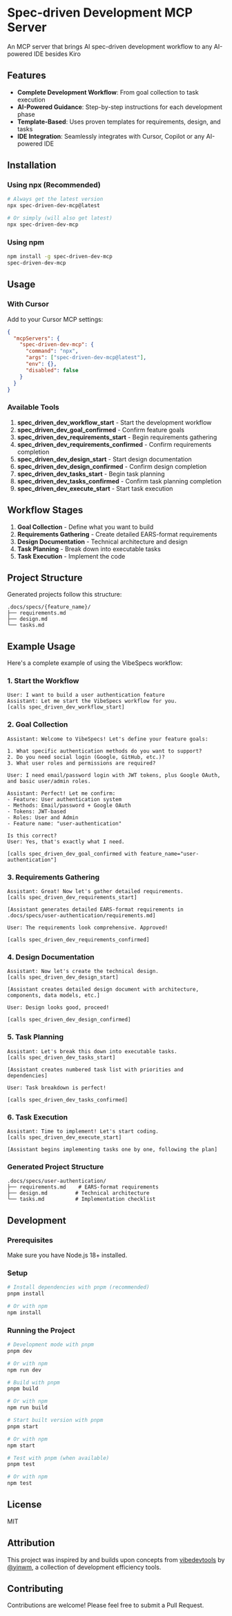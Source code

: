# Spec-driven Development MCP Server

An MCP server that brings AI spec-driven development workflow to any AI-powered IDE besides Kiro

## Features

- **Complete Development Workflow**: From goal collection to task execution
- **AI-Powered Guidance**: Step-by-step instructions for each development phase
- **Template-Based**: Uses proven templates for requirements, design, and tasks
- **IDE Integration**: Seamlessly integrates with Cursor, Copilot or any AI-powered IDE

## Installation

### Using npx (Recommended)

```bash
# Always get the latest version
npx spec-driven-dev-mcp@latest

# Or simply (will also get latest)
npx spec-driven-dev-mcp
```

### Using npm

```bash
npm install -g spec-driven-dev-mcp
spec-driven-dev-mcp
```

## Usage

### With Cursor

Add to your Cursor MCP settings:

```json
{
  "mcpServers": {
    "spec-driven-dev-mcp": {
      "command": "npx",
      "args": ["spec-driven-dev-mcp@latest"],
      "env": {},
      "disabled": false
    }
  }
}
```

### Available Tools

1. **spec_driven_dev_workflow_start** - Start the development workflow
2. **spec_driven_dev_goal_confirmed** - Confirm feature goals
3. **spec_driven_dev_requirements_start** - Begin requirements gathering
4. **spec_driven_dev_requirements_confirmed** - Confirm requirements completion
5. **spec_driven_dev_design_start** - Start design documentation
6. **spec_driven_dev_design_confirmed** - Confirm design completion
7. **spec_driven_dev_tasks_start** - Begin task planning
8. **spec_driven_dev_tasks_confirmed** - Confirm task planning completion
9. **spec_driven_dev_execute_start** - Start task execution

## Workflow Stages

1. **Goal Collection** - Define what you want to build
2. **Requirements Gathering** - Create detailed EARS-format requirements
3. **Design Documentation** - Technical architecture and design
4. **Task Planning** - Break down into executable tasks
5. **Task Execution** - Implement the code

## Project Structure

Generated projects follow this structure:

```
.docs/specs/{feature_name}/
├── requirements.md
├── design.md
└── tasks.md
```

## Example Usage

Here's a complete example of using the VibeSpecs workflow:

### 1. Start the Workflow
```
User: I want to build a user authentication feature
Assistant: Let me start the VibeSpecs workflow for you.
[calls spec_driven_dev_workflow_start]
```

### 2. Goal Collection
```
Assistant: Welcome to VibeSpecs! Let's define your feature goals:

1. What specific authentication methods do you want to support?
2. Do you need social login (Google, GitHub, etc.)?
3. What user roles and permissions are required?

User: I need email/password login with JWT tokens, plus Google OAuth, and basic user/admin roles.

Assistant: Perfect! Let me confirm:
- Feature: User authentication system
- Methods: Email/password + Google OAuth
- Tokens: JWT-based
- Roles: User and Admin
- Feature name: "user-authentication"

Is this correct?
User: Yes, that's exactly what I need.

[calls spec_driven_dev_goal_confirmed with feature_name="user-authentication"]
```

### 3. Requirements Gathering
```
Assistant: Great! Now let's gather detailed requirements.
[calls spec_driven_dev_requirements_start]

[Assistant generates detailed EARS-format requirements in .docs/specs/user-authentication/requirements.md]

User: The requirements look comprehensive. Approved!

[calls spec_driven_dev_requirements_confirmed]
```

### 4. Design Documentation
```
Assistant: Now let's create the technical design.
[calls spec_driven_dev_design_start]

[Assistant creates detailed design document with architecture, components, data models, etc.]

User: Design looks good, proceed!

[calls spec_driven_dev_design_confirmed]
```

### 5. Task Planning
```
Assistant: Let's break this down into executable tasks.
[calls spec_driven_dev_tasks_start]

[Assistant creates numbered task list with priorities and dependencies]

User: Task breakdown is perfect!

[calls spec_driven_dev_tasks_confirmed]
```

### 6. Task Execution
```
Assistant: Time to implement! Let's start coding.
[calls spec_driven_dev_execute_start]

[Assistant begins implementing tasks one by one, following the plan]
```

### Generated Project Structure
```
.docs/specs/user-authentication/
├── requirements.md    # EARS-format requirements
├── design.md         # Technical architecture
└── tasks.md          # Implementation checklist
```

## Development

### Prerequisites

Make sure you have Node.js 18+ installed.

### Setup

```bash
# Install dependencies with pnpm (recommended)
pnpm install

# Or with npm
npm install
```

### Running the Project

```bash
# Development mode with pnpm
pnpm dev

# Or with npm
npm run dev

# Build with pnpm
pnpm build

# Or with npm
npm run build

# Start built version with pnpm
pnpm start

# Or with npm
npm start

# Test with pnpm (when available)
pnpm test

# Or with npm
npm test
```

## License

MIT

## Attribution

This project was inspired by and builds upon concepts from [vibedevtools](https://github.com/yinwm/vibedevtools) by [@yinwm](https://github.com/yinwm), a collection of development efficiency tools.

## Contributing

Contributions are welcome! Please feel free to submit a Pull Request.